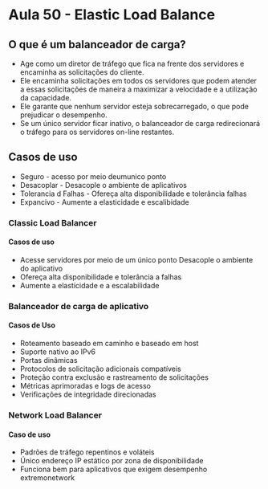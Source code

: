 # Aula 50 - Elastic Load Balance

## O que é um balanceador de carga? 
- Age como um diretor de tráfego que fica na frente dos servidores e encaminha as solicitações do cliente. 
- Ele encaminha solicitações em todos os servidores que podem atender a essas solicitações de maneira a maximizar a velocidade e a utilização da capacidade.
- Ele garante que nenhum servidor esteja sobrecarregado, o que pode prejudicar o desempenho.
- Se um único servidor ficar inativo, o balanceador de carga redirecionará o tráfego para os servidores on-line restantes.

## Casos de uso
- Seguro - acesso por  meio deumunico ponto
- Desacoplar -  Desacople o ambiente de aplicativos
- Tolerancia d Falhas - Ofereça alta disponibilidade e tolerância falhas
- Expancivo - Aumente a elasticidade e escalibidade

### Classic Load Balancer
#### Casos de uso
- Acesse servidores por meio de um único ponto Desacople o ambiente do aplicativo
- Ofereça alta disponibilidade e tolerância a falhas
- Aumente a elasticidade e a escalabilidade
  
### Balanceador de carga de aplicativo 
#### Casos de Uso
- Roteamento baseado em caminho e baseado em host
- Suporte nativo ao IPv6
- Portas dinâmicas
- Protocolos de solicitação adicionais compatíveis
- Proteção contra exclusão e rastreamento de solicitações
- Métricas aprimoradas e logs de acesso
- Verificações de integridade direcionadas

### Network Load Balancer
#### Caso de uso 
- Padrões de tráfego repentinos e voláteis
- Único endereço IP estático por zona de disponibilidade
- Funciona bem para aplicativos que exigem desempenho extremonetwork

  

